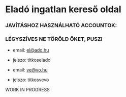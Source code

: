 # Eladó ingatlan kereső oldal

### JAVÍTÁSHOZ HASZNÁLHATÓ ACCOUNTOK:

### LÉGYSZÍVES NE TÖRÖLD ŐKET, PUSZI

- email: el@ado.hu
- jelszo: titkoselado

- email: ve@vo.hu
- jelszo: titkosvevo

WORK IN PROGRESS
